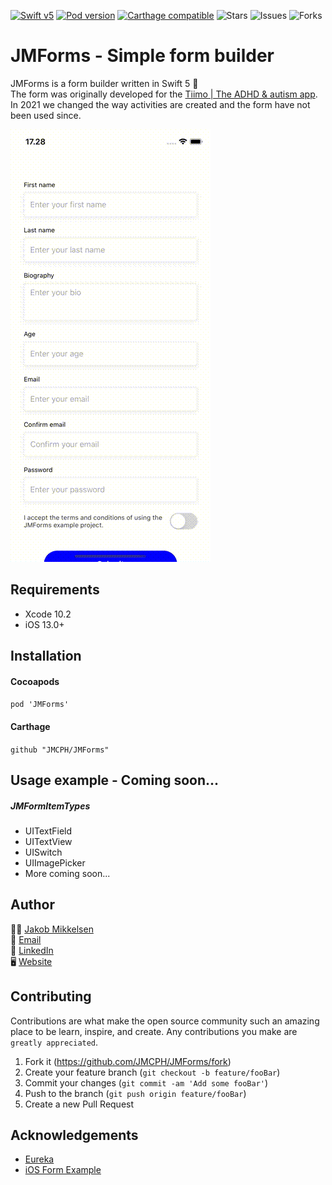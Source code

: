 [![Swift v5](https://img.shields.io/badge/Swift-5-orange.svg?style=flat)](https://developer.apple.com/swift/)
[![Pod version](https://img.shields.io/cocoapods/v/JMForms.svg?style=flat)](https://cocoapods.org/pods/JMForms)
[![Carthage compatible](https://img.shields.io/badge/Carthage-compatible-4BC51D.svg?style=flat)](https://github.com/Carthage/Carthage)
![Stars](https://img.shields.io/github/stars/JMCPH/JMForms)
![Issues](https://img.shields.io/github/issues/JMCPH/JMForms)
![Forks](https://img.shields.io/github/forks/JMCPH/JMForms)

# JMForms - Simple form builder

JMForms is a form builder written in Swift 5 📝 <br />
The form was originally developed for the [Tiimo | The ADHD & autism app](https://apps.apple.com/dk/app/tiimo-the-adhd-autism-app/id1480220328).<br />In 2021 we changed the way activities are created and the form have not been used since.

![alt text](https://github.com/JMCPH/JMForms/blob/master/Screenshots/screenshot1.gif)

## Requirements

* Xcode 10.2
* iOS 13.0+

## Installation

#### Cocoapods

```pod 'JMForms'```

#### Carthage

```github "JMCPH/JMForms"```


## Usage example - Coming soon...

##### JMFormItemTypes
- UITextField
- UITextView
- UISwitch
- UIImagePicker
- More coming soon...

## Author

🕴🏻 [Jakob Mikkelsen](https://github.com/JMCPH)<br />
📩 [Email](mailto:jpm@codement.dk?subject=[GitHub]%20JMForms)<br />
🔗 [LinkedIn](https://www.linkedin.com/in/JMCPH)<br />
🖥 [Website](https://www.codement.dk)

## Contributing

Contributions are what make the open source community such an amazing place to be learn, inspire, and create. Any contributions you make are ``greatly appreciated``.
1. Fork it (<https://github.com/JMCPH/JMForms/fork>)
2. Create your feature branch (`git checkout -b feature/fooBar`)
3. Commit your changes (`git commit -am 'Add some fooBar'`)
4. Push to the branch (`git push origin feature/fooBar`)
5. Create a new Pull Request

## Acknowledgements

- [Eureka](https://github.com/xmartlabs/Eureka)
- [iOS Form Example](https://github.com/Ericdowney/iOSFormExample)
